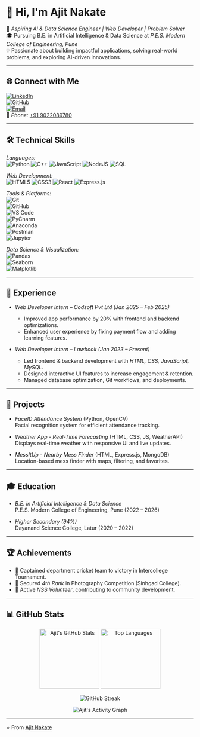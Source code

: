  # 👋 Hi, I'm Ajit Nakate  

🚀 *Aspiring AI & Data Science Engineer | Web Developer | Problem Solver*  
🎓 Pursuing B.E. in Artificial Intelligence & Data Science at *P.E.S. Modern College of Engineering, Pune*  
💡 Passionate about building impactful applications, solving real-world problems, and exploring AI-driven innovations.  

---

## 🌐 Connect with Me  
[![LinkedIn](https://img.shields.io/badge/LinkedIn-0A66C2?logo=linkedin&logoColor=white)](http://www.linkedin.com/in/ajit-nakate-6156652a6)  
[![GitHub](https://img.shields.io/badge/GitHub-171515?logo=github&logoColor=white)](https://github.com/aj2k4)  
[![Email](https://img.shields.io/badge/Gmail-D14836?logo=gmail&logoColor=white)](mailto:ajitnakate3@gmail.com)  
📱 *Phone:* [+91 9022089780](tel:+919022089780)  

---

## 🛠 Technical Skills  

*Languages:*  
![Python](https://img.shields.io/badge/Python-3776AB?logo=python&logoColor=white) ![C++](https://img.shields.io/badge/C++-00599C?logo=cplusplus&logoColor=white) ![JavaScript](https://img.shields.io/badge/JavaScript-F7DF1E?logo=javascript&logoColor=black) ![NodeJS](https://img.shields.io/badge/Node.js-339933?logo=node.js&logoColor=white) ![SQL](https://img.shields.io/badge/SQL-336791?logo=postgresql&logoColor=white)

*Web Development:*  
![HTML5](https://img.shields.io/badge/HTML5-E34F26?logo=html5&logoColor=white)  ![CSS3](https://img.shields.io/badge/CSS3-1572B6?logo=css3&logoColor=white)  ![React](https://img.shields.io/badge/React-61DAFB?logo=react&logoColor=black)  ![Express.js](https://img.shields.io/badge/Express.js-000000?logo=express&logoColor=white) 
 
 
 

*Tools & Platforms:*  
![Git](https://img.shields.io/badge/Git-F05032?logo=git&logoColor=white)  
![GitHub](https://img.shields.io/badge/GitHub-171515?logo=github&logoColor=white)  
![VS Code](https://img.shields.io/badge/VS_Code-007ACC?logo=visualstudiocode&logoColor=white)  
![PyCharm](https://img.shields.io/badge/PyCharm-21D789?logo=pycharm&logoColor=black)  
![Anaconda](https://img.shields.io/badge/Anaconda-44A833?logo=anaconda&logoColor=white)  
![Postman](https://img.shields.io/badge/Postman-FF6C37?logo=postman&logoColor=white)  
![Jupyter](https://img.shields.io/badge/Jupyter-F37626?logo=jupyter&logoColor=white)  

*Data Science & Visualization:*  
![Pandas](https://img.shields.io/badge/Pandas-150458?logo=pandas&logoColor=white)  
![Seaborn](https://img.shields.io/badge/Seaborn-3776AB?logoColor=white)  
![Matplotlib](https://img.shields.io/badge/Matplotlib-0C55A5?logoColor=white)  

---

## 💼 Experience  

- *Web Developer Intern – Codsoft Pvt Ltd (Jan 2025 – Feb 2025)*  
  - Improved app performance by 20% with frontend and backend optimizations.  
  - Enhanced user experience by fixing payment flow and adding learning features.  

- *Web Developer Intern – Lawbook (Jan 2023 – Present)*  
  - Led frontend & backend development with *HTML, CSS, JavaScript, MySQL*.  
  - Designed interactive UI features to increase engagement & retention.  
  - Managed database optimization, Git workflows, and deployments.  

---

## 🚀 Projects  

- *FaceID Attendance System* (Python, OpenCV)  
  Facial recognition system for efficient attendance tracking.  

- *Weather App - Real-Time Forecasting* (HTML, CSS, JS, WeatherAPI)  
  Displays real-time weather with responsive UI and live updates.  

- *MessItUp - Nearby Mess Finder* (HTML, Express.js, MongoDB)  
  Location-based mess finder with maps, filtering, and favorites.  

---

## 🎓 Education  

- *B.E. in Artificial Intelligence & Data Science*  
  P.E.S. Modern College of Engineering, Pune (2022 – 2026)  

- *Higher Secondary (94%)*  
  Dayanand Science College, Latur (2020 – 2022)  

---

## 🏆 Achievements  

- 🏏 Captained department cricket team to victory in Intercollege Tournament.  
- 📸 Secured *4th Rank* in Photography Competition (Sinhgad College).  
- 🤝 Active *NSS Volunteer*, contributing to community development.  

---

## 📊 GitHub Stats  

<p align="center">
  <img src="https://github-readme-stats.vercel.app/api?username=aj2k4&show_icons=true&theme=tokyonight" alt="Ajit's GitHub Stats" height="160"/>
  <img src="https://github-readme-stats.vercel.app/api/top-langs/?username=aj2k4&layout=compact&theme=tokyonight" alt="Top Languages" height="160"/>
</p>

<p align="center">
  <img src="https://streak-stats.demolab.com?user=aj2k4&theme=tokyonight&border_radius=10" alt="GitHub Streak"/>
</p>

<p align="center">
  <img src="https://github-readme-activity-graph.vercel.app/graph?username=aj2k4&theme=tokyo-night" alt="Ajit's Activity Graph"/>
</p>

---

⭐ From [Ajit Nakate](https://github.com/aj2k4)
